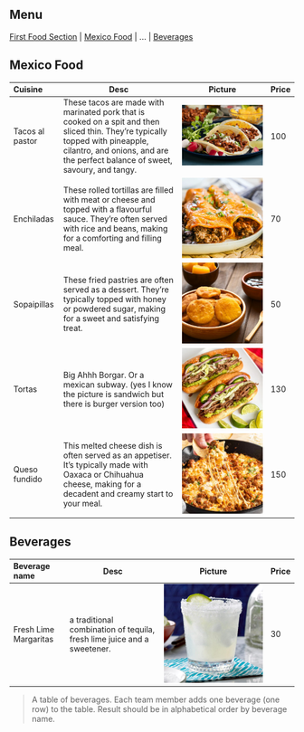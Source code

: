 ## Menu

[First Food Section](#first-food-section) | [Mexico Food](menu.md#mexico-food) | ... | [Beverages](#beverages)

## Mexico Food
| Cuisine                               | Desc                                                                                                                                                                                                             | Picture                                      | Price |
|:--------------------------------------|------------------------------------------------------------------------------------------------------------------------------------------------------------------------------------------------------------------|----------------------------------------------|-------|
| Tacos al pastor | These tacos are made with marinated pork that is cooked on a spit and then sliced thin. They’re typically topped with pineapple, cilantro, and onions, and are the perfect balance of sweet, savoury, and tangy. | ![Tacos.png](images%2FTacos.png)             | 100 |
| Enchiladas | These rolled tortillas are filled with meat or cheese and topped with a flavourful sauce. They’re often served with rice and beans, making for a comforting and filling meal.                                    | ![Enchiladas.png](images%2FEnchiladas.png)   | 70 |
| Sopaipillas | These fried pastries are often served as a dessert. They’re typically topped with honey or powdered sugar, making for a sweet and satisfying treat.                                                              | ![Sopaipillas.png](images%2FSopaipillas.png) | 50 |
| Tortas | Big Ahhh Borgar. Or a mexican subway. (yes I know the picture is sandwich but there is burger version too) | ![Tortas.png](images%2FTortas.png) | 130 |
| Queso fundido | This melted cheese dish is often served as an appetiser. It’s typically made with Oaxaca or Chihuahua cheese, making for a decadent and creamy start to your meal. | ![Queso fundido.png](images%2FQueso%20fundido.png) | 150 |

## Beverages
| Beverage name | Desc | Picture | Price |
|:--------------|------|---------|-------|
| Fresh Lime Margaritas | a traditional combination of tequila, fresh lime juice and a sweetener. | ![Fresh Lime Margaritas.png](images%2FFresh%20Lime%20Margaritas.png) | 30 |

> A table of beverages. Each team member adds one beverage (one row) to the table.
> Result should be in alphabetical order by beverage name.
